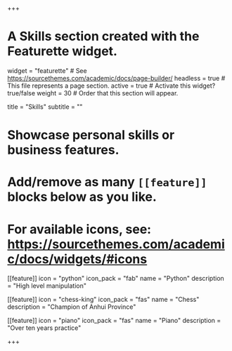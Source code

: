 +++
# A Skills section created with the Featurette widget.
widget = "featurette"  # See https://sourcethemes.com/academic/docs/page-builder/
headless = true  # This file represents a page section.
active = true  # Activate this widget? true/false
weight = 30  # Order that this section will appear.

title = "Skills"
subtitle = ""

# Showcase personal skills or business features.
# 
# Add/remove as many `[[feature]]` blocks below as you like.
# 
# For available icons, see: https://sourcethemes.com/academic/docs/widgets/#icons

[[feature]]
  icon = "python"
  icon_pack = "fab"
  name = "Python"
  description = "High level manipulation"

[[feature]]
  icon = "chess-king"
  icon_pack = "fas"
  name = "Chess"
  description = "Champion of Anhui Province"  

[[feature]]
  icon = "piano"
  icon_pack = "fas"
  name = "Piano"
  description = "Over ten years practice"

+++
